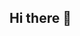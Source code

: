 ## Hi there 👋

<!--
**salmaelt/salmaelt** is a ✨ _special_ ✨ repository because its `README.md` (this file) appears on your GitHub profile.

Here are some ideas to get you started:

hey my name is Salma

